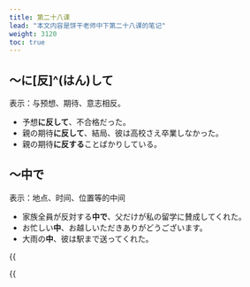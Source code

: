 ```yaml
---
title: 第二十八课
lead: "本文内容是饼干老师中下第二十八课的笔记"
weight: 3120
toc: true
---
```


## ～に[反]^(はん)して

表示：与预想、期待、意志相反。

- 予想**に反して**、不合格だった。
- 親の期待**に反して**、結局、彼は高校さえ卒業しなかった。
- 親の期待**に反する**ことばかりしている。

## ～中で

表示：地点、时间、位置等的中间

- 家族全員が反対する**中で**、父だけが私の留学に賛成してくれた。
- お忙しい**中**、お越しいただきありがどうございます。
- 大雨の**中**、彼は駅まで送ってくれた。



{{<audio caption="单词" src="https://tellyouwhat-static-1251995834.cos.ap-chongqing.myqcloud.com/audios/md_danci/Lesson28.mp3">}}

{{<audio caption="课文" src="https://tellyouwhat-static-1251995834.cos.ap-chongqing.myqcloud.com/audios/md_kewen/新版标日中级课文（人教版.下册）25-28课/Lesson28.mp3">}}



